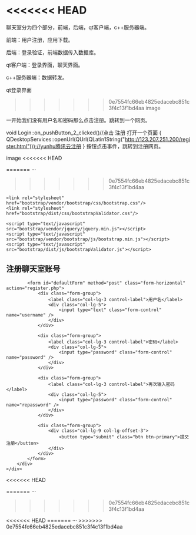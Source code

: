 <<<<<<< HEAD
=======
聊天室分为四个部分，前端，后端，qt客户端，c++服务器端。

前端：用户注册，应用下载。

后端：登录验证，前端数据传入数据库。

qt客户端：登录界面，聊天界面。

c++服务器端：数据转发。

qt登录界面

>>>>>>> 0e7554fc66eb4825edacebc851c3f4c13f1bd4aa
image

一开始我们没有用户名和密码那么点击注册。跳转到一个网页。

void Login::on_pushButton_2_clicked()//点击 注册 打开一个页面
{
    QDesktopServices::openUrl(QUrl(QLatin1String("http://123.207.251.200/register.html")));//yunhu腾讯云注册
}
按钮点击事件，跳转到注册网页。

image
<<<<<<< HEAD

=======
···
>>>>>>> 0e7554fc66eb4825edacebc851c3f4c13f1bd4aa
<!DOCTYPE html>
<html>
<head>
    <meta charset="UTF-8">
    <title>注册账号</title>

    <link rel="stylesheet" href="bootstrap/vendor/bootstrap/css/bootstrap.css"/>
    <link rel="stylesheet" href="bootstrap/dist/css/bootstrapValidator.css"/>

    <script type="text/javascript" src="bootstrap/vendor/jquery/jquery.min.js"></script>
    <script type="text/javascript" src="bootstrap/vendor/bootstrap/js/bootstrap.min.js"></script>
    <script type="text/javascript" src="bootstrap/dist/js/bootstrapValidator.js"></script>
<body>
<div class="container">
    <div class="row">
        <div class="col-lg-8 col-lg-offset-2">
            <div class="page-header">
                <h2>注册聊天室账号</h2>
            </div>

            <form id="defaultForm" method="post" class="form-horizontal" action="register.php">
                <div class="form-group">
                    <label class="col-lg-3 control-label">用户名</label>
                    <div class="col-lg-5">
                        <input type="text" class="form-control" name="username" />
                    </div>
                </div>

                <div class="form-group">
                    <label class="col-lg-3 control-label">密码</label>
                    <div class="col-lg-5">
                        <input type="password" class="form-control" name="password" />
                    </div>
                </div>

                <div class="form-group">
                    <label class="col-lg-3 control-label">再次输入密码</label>
                    <div class="col-lg-5">
                        <input type="password" class="form-control" name="repassword" />
                    </div>
                </div>

                <div class="form-group">
                    <div class="col-lg-9 col-lg-offset-3">
                        <button type="submit" class="btn btn-primary">提交注册</button>
                    </div>
                </div>
            </form>
        </div>
    </div>
</div>
<<<<<<< HEAD

=======
···
>>>>>>> 0e7554fc66eb4825edacebc851c3f4c13f1bd4aa
<script type="text/javascript">
    $(document).ready(function() {
        $('#defaultForm')
            .bootstrapValidator({
                message: 'This value is not valid',
                feedbackIcons: {
                    valid: 'glyphicon glyphicon-ok',
                    invalid: 'glyphicon glyphicon-remove',
                    validating: 'glyphicon glyphicon-refresh'
                },
                fields: {
                    username: {
                        message: 'The username is not valid',
                        validators: {
                            notEmpty: {
                                message: '用户名不能为空'
                            },
                            stringLength: {
                                min: 6,
                                max: 30,
                                message: '用户名至少6个字符，至多30字符'
                            },
                            /*remote: {
                             url: 'remote.php',
                             message: 'The username is not available'
                             },*/
                            regexp: {
                                regexp: /^[a-zA-Z0-9_\.]+$/,
                                message: '用户名只能由字母、数字、点和下划线组成'
                            }
                        }
                    },
                    password: {
                        validators: {
                            notEmpty: {
                                message: '密码不能为空'
                            },
                            stringLength: {
                                min: 8,
                                message: '密码最少8位以上'
                            },
                            regexp: {
                                regexp: /^[a-zA-Z0-9_\.]+$/,
                                message: '密码只能由字母、数字、点和下划线组成'
                            }
                        }
                    },
                    repassword: {
                        validators: {
                            notEmpty: {
                                message: '请再次输入密码'
                            },
                            identical:{
                                field:'password',
                                message:'两次密码输入不一致'
                            }
                        }
                    }
                }
            })
           .on('success.form.bv', function(e) {
                // Prevent form submission
                e.preventDefault();

                // Get the form instance
                var $form = $(e.target);

                // Get the BootstrapValidator instance
                var bv = $form.data('bootstrapValidator');

                // Use Ajax to submit form data
                $.post($form.attr('action'), $form.serialize(), function(result) {
                    str = eval(result);
                    if(str["result"] == "true") {
                        alert("账号注册成功！")
                    }
                    else {
                        alert("账号已经存在，请重试！")
                    }
                    console.log(result);
                }, 'json');
            });
    });
</script>
</body>
<<<<<<< HEAD
</html>
=======
</html>···
>>>>>>> 0e7554fc66eb4825edacebc851c3f4c13f1bd4aa
